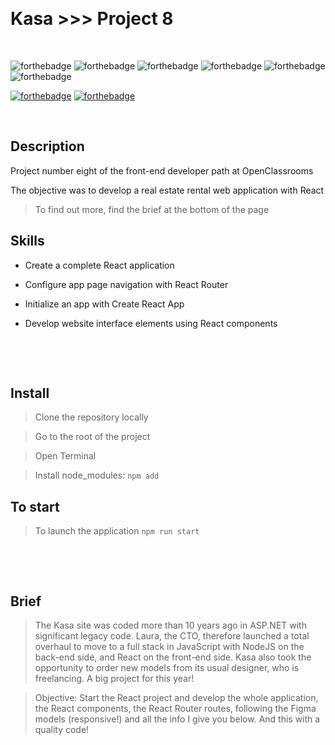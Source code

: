 &nbsp;
# Kasa >>> Project 8
&nbsp;

![forthebadge](https://img.shields.io/badge/PHP-777BB4?style=for-the-badge&logo=php&logoColor=white)
![forthebadge](https://img.shields.io/badge/JavaScript-F7DF1E?style=for-the-badge&logo=javascript&logoColor=black)
![forthebadge](https://img.shields.io/badge/Sass-CC6699?style=for-the-badge&logo=sass&logoColor=white)
![forthebadge](https://img.shields.io/badge/CSS3-1572B6?style=for-the-badge&logo=css3&logoColor=white)
![forthebadge](https://img.shields.io/badge/HTML5-E34F26?style=for-the-badge&logo=html5&logoColor=white)
![forthebadge](https://img.shields.io/badge/React-20232A?style=for-the-badge&logo=react&logoColor=61DAFB)

[![forthebadge](https://forthebadge.com/images/badges/built-with-love.svg)](https://forthebadge.com)
[![forthebadge](https://forthebadge.com/images/badges/powered-by-coffee.svg)](https://forthebadge.com)
&nbsp;

&nbsp;
## Description

Project number eight of the front-end developer path at OpenClassrooms

The objective was to develop a real estate rental web application with React
> To find out more, find the brief at the bottom of the page


## Skills

- Create a complete React application

- Configure app page navigation with React Router
 
- Initialize an app with Create React App
 
- Develop website interface elements using React components

&nbsp;

&nbsp;
## Install

> Clone the repository locally

> Go to the root of the project

> Open Terminal

> Install node_modules: ``npm add``


## To start

> To launch the application ``npm run start``

&nbsp;

&nbsp;
## Brief

> The Kasa site was coded more than 10 years ago in ASP.NET with significant legacy code. Laura, the CTO, therefore launched a total overhaul to move to a full stack in JavaScript with NodeJS on the back-end side, and React on the front-end side. Kasa also took the opportunity to order new models from its usual designer, who is freelancing. A big project for this year!

> Objective: Start the React project and develop the whole application, the React components, the React Router routes, following the Figma models (responsive!) and all the info I give you below. And this with a quality code!






